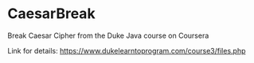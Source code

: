 # CaesarBreak
Break Caesar Cipher from the Duke Java course on Coursera

Link for details:
https://www.dukelearntoprogram.com/course3/files.php
